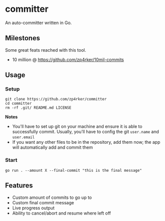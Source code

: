 # committer
An auto-committer written in Go.

## Milestones
Some great feats reached with this tool.
- 10 million @  https://github.com/zp4rker/10mil-commits

## Usage
### Setup
```
git clone https://github.com/zp4rker/committer
cd committer
rm -rf .git/ README.md LICENSE
```
**Notes** 
- You'll have to set up git on your machine and ensure it is able to successfully commit. Usually, you'll have to config the git `user.name` and `user.email`
- If you want any other files to be in the repository, add them now; the app will automatically add and commit them

### Start
```
go run . --amount X --final-commit "this is the final message"
```

## Features
- Custom amount of commits to go up to
- Custom final commit message
- Live progress output
- Ability to cancel/abort and resume where left off